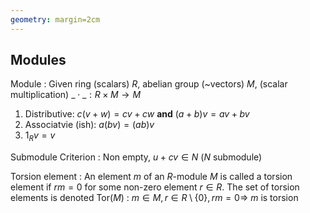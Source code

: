 ```yaml
---
geometry: margin=2cm
---
```


## Modules

Module
: Given ring (scalars) $R$, abelian group (~vectors) $M$, (scalar multiplication)
  $\_\cdot\_ : R \times M \to M$

  1. Distributive: $c(v + w) = cv + cw$ **and** $(a + b)v = av + bv$
  2. Associatvie (ish): $a(b v) = (a b) v$
  3. $1_R v = v$

Submodule Criterion
: Non empty, $u + cv \in N$ ($N$ submodule)

Torsion element
: An element $m$ of an $R$-module $M$ is called a torsion element if $rm = 0$
  for some non-zero element $r \in R$. The set of torsion elements is denoted
  $\mathrm{Tor}(M)$
: $m \in M, r \in R \setminus \{0\}, r m = 0 \Longrightarrow$ $m$ is torsion 
